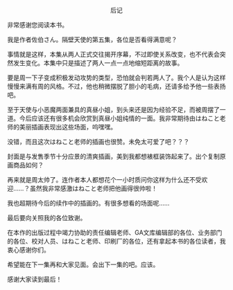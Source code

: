 <p align="center">后记</p>

非常感谢您阅读本书。

我是作者佐伯さん。隔壁天使的第五集，各位是否看得满意呢？

事情就是这样，本集从两人正式交往揭开序幕，不过即使关系改变，也不代表会突然发生变化。本集中只是描述了两人一点一点地缩短距离的故事。

要是周一下子变成积极发动攻势的类型，恐怕就会判若两人了。我个人是认为这样慢慢来满有周的风格。不过，他也稍微摆脱了胆小的毛病，还请多给予他一些表扬吧。

至于天使与小恶魔两面兼具的真昼小姐，到头来还是因为经验不足，而被周摆了一道。今后应该还有很多机会欣赏到真昼小姐纯情的一面。我非常期待由はねこと老师的美丽插画表现出这些场面，呜嘿嘿。

没错，而且这次はねこと老师的插画也很赞。未免太可爱了吧？？？

封面是与发售季节十分应景的清爽插画，美到我都想裱框装饰起来了。出个复制原画商品如何？

再来就是周太帅了。连作者本人都想花个一小时质问你这样为什么还不受欢迎……？虽然我非常感激はねこと老师把他画得很帅啦！

我也超期待今后的续作中的插画的。有很多想看的场面呢……

最后要向关照我的各位致谢。

在本作的出版过程中竭力协助的责任编辑老师、GA文库编辑部的各位、业务部门的各位、校对人员、はねこと老师、印刷厂的各位，还有拿起本书的各位读者，我衷心感谢你们。

希望能在下一集再和大家见面。会出下一集的吧。应该。

感谢大家读到最后！

